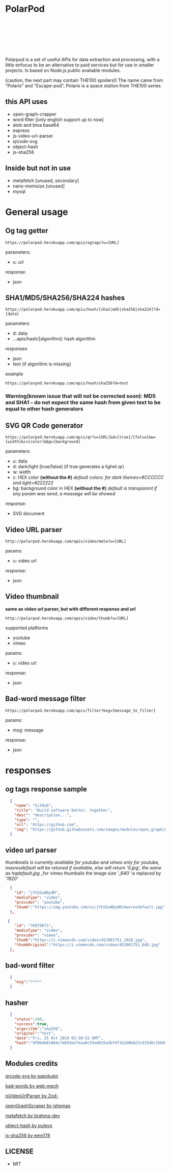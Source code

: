 # PolarPod

<svg width="300" height="100" viewBox="0 0 300 100" fill="none" xmlns="http://www.w3.org/2000/svg">
<path fill-rule="evenodd" clip-rule="evenodd" d="M118.5 150C118.5 144.477 122.977 140 128.5 140H178.5C211.637 140 238.5 166.863 238.5 200C238.5 233.137 211.637 260 178.5 260H153.375C145.12 260 138.417 266.67 138.376 274.925L138 350.05C137.972 355.573 133.473 360.027 127.95 360C122.427 359.972 117.973 355.473 118 349.95L118.376 274.825C118.472 255.564 134.114 240 153.375 240H178.5C200.591 240 218.5 222.091 218.5 200C218.5 177.909 200.591 160 178.5 160H128.5C122.977 160 118.5 155.523 118.5 150Z" fill="#151515"/>
<path fill-rule="evenodd" clip-rule="evenodd" d="M952 150C952 144.477 956.477 140 962 140H1012C1045.14 140 1072 166.863 1072 200C1072 233.137 1045.14 260 1012 260H986.875C978.62 260 971.917 266.67 971.876 274.925L971.5 350.05C971.472 355.573 966.973 360.027 961.45 360C955.927 359.972 951.473 355.473 951.5 349.95L951.876 274.825C951.972 255.564 967.614 240 986.875 240H1012C1034.09 240 1052 222.091 1052 200C1052 177.909 1034.09 160 1012 160H962C956.477 160 952 155.523 952 150Z" fill="#6FBAFF"/>
<path fill-rule="evenodd" clip-rule="evenodd" d="M791 150C791 144.477 795.477 140 801 140H851C884.137 140 911 166.863 911 200C911 233.137 884.137 260 851 260C841.458 260 836.679 271.537 843.426 278.284L908.071 342.929C911.976 346.834 911.976 353.166 908.071 357.071C904.166 360.976 897.834 360.976 893.929 357.071L829.284 292.426C809.938 273.08 823.64 240 851 240C873.091 240 891 222.091 891 200C891 177.909 873.091 160 851 160H801C795.477 160 791 155.523 791 150Z" fill="#151515"/>
<path fill-rule="evenodd" clip-rule="evenodd" d="M333.5 160C306.825 160 288.5 177.628 288.5 195.662V304.338C288.5 322.372 306.825 340 333.5 340C360.175 340 378.5 322.372 378.5 304.338V195.662C378.5 177.628 360.175 160 333.5 160ZM268.5 195.662C268.5 163.26 299.424 140 333.5 140C367.576 140 398.5 163.26 398.5 195.662V304.338C398.5 336.74 367.576 360 333.5 360C299.424 360 268.5 336.74 268.5 304.338V195.662Z" fill="#151515"/>
<path fill-rule="evenodd" clip-rule="evenodd" d="M1167.5 160C1140.82 160 1122.5 177.628 1122.5 195.662V304.338C1122.5 322.372 1140.82 340 1167.5 340C1194.18 340 1212.5 322.372 1212.5 304.338V195.662C1212.5 177.628 1194.18 160 1167.5 160ZM1102.5 195.662C1102.5 163.26 1133.42 140 1167.5 140C1201.58 140 1232.5 163.26 1232.5 195.662V304.338C1232.5 336.74 1201.58 360 1167.5 360C1133.42 360 1102.5 336.74 1102.5 304.338V195.662Z" fill="#6FBAFF"/>
<path fill-rule="evenodd" clip-rule="evenodd" d="M1262.5 150C1262.5 144.477 1266.98 140 1272.5 140H1322.5C1354.76 140 1382.5 164.086 1382.5 195.662V304.338C1382.5 335.914 1354.76 360 1322.5 360H1272.5C1266.98 360 1262.5 355.523 1262.5 350C1262.5 344.477 1266.98 340 1272.5 340H1322.5C1345.46 340 1362.5 323.199 1362.5 304.338V195.662C1362.5 176.801 1345.46 160 1322.5 160H1272.5C1266.98 160 1262.5 155.523 1262.5 150Z" fill="#6FBAFF"/>
<path fill-rule="evenodd" clip-rule="evenodd" d="M445.5 140C451.023 140 455.5 144.477 455.5 150V310C455.5 326.569 468.931 340 485.5 340H555.5C561.023 340 565.5 344.477 565.5 350C565.5 355.523 561.023 360 555.5 360H485.5C457.886 360 435.5 337.614 435.5 310V150C435.5 144.477 439.977 140 445.5 140Z" fill="#151515"/>
<path fill-rule="evenodd" clip-rule="evenodd" d="M659.632 161.771C668.912 134.774 707.093 134.774 716.373 161.771L779.96 346.749C781.755 351.972 778.976 357.662 773.754 359.457C768.531 361.252 762.841 358.474 761.046 353.251L697.46 168.273C694.366 159.274 681.639 159.274 678.546 168.273L614.96 353.251C613.164 358.474 607.475 361.252 602.252 359.457C597.029 357.662 594.25 351.972 596.046 346.749L659.632 161.771Z" fill="#151515"/>
</svg>


Polarpod is a set of useful APIs for data extraction and processing, with a little enfocus to be an alternative to paid services but for use in smaller projects. Is based on Node.js public avaliable modules.

(caution, the next part may contain THE100 spoilers!)
The name came from "Polaris" and "Escape-pod", Polaris is a space station from THE100 series.


## this API uses

* open-graph-crapper
* word filter [only english support up to now]
* atob and btoa base64
* express
* js-video-url-parser
* qrcode-svg
* object-hash
* js-sha256

## Inside but not in use

* metafetch [unused, secondary]
* nano-memoize [unused]
* mysql

# General usage

## Og tag getter

``` http
https://polarpod.herokuapp.com/apis/ogtags?u=[URL]
```

parameters:

* u: url

response:

* json


## SHA1/MD5/SHA256/SHA224 hashes

```http
https://polarpod.herokuapp.com/apis/hash/[sha1|md5|sha256|sha224]?d=[data]
```

parameters

* d: data
* ...apis/hash/[algorithm]: hash algorithm

responses

* json
* text (if algorithm is missing)

example

```http
https://polarpod.herokuapp.com/apis/hash/sha256?d=test
```

### Warning(known issue that will not be corrected soon): MD5 and SHA1 - do not expect the same hash from given text to be equal to other hash generators

## SVG QR Code generator

```http
https://polarpod.herokuapp.com/apis/qr?u=[URL]&d=[true]/[false]&w=[width]&c=[color]&bg=[background]
```

parameters:

* u: data
* d: dark/light [true/false] (if true generates a lighet qr)
* w: width
* c: HEX color **(without the #)** _default colors: for dark themes=#CCCCCC and light=#222222_
* bg: background color in HEX **(without the #)** _default is transparent_
*if any param was send, a message will be showed*

response:

* SVG document

## Video URL parser

``` http
http://polarpod.herokuapp.com/apis/video/meta?u=[URL]
```

params:

* u: video url

response:

* json

## Video thumbnail

**same as video url parser, but with different response and url**

``` http
http://polarpod.herokuapp.com/apis/video/thumb?u=[URL]
```

supported platforms

* youtube
* vimeo

params:

* u: video url

response:

* json

## Bad-word message filter

``` http
https://polarpod.herokuapp.com/apis/filter?msg=[message_to_filter]
```

params:

* msg: message

response:

* json

# responses

## og tags response sample

``` json
  {
    "name": "GitHub",
    "title": "Build software better, together",
    "desc": "description...",
    "type": "",
    "url": "https://github.com",
    "img": "https://github.githubassets.com/images/modules/open_graph/github-logo.png"
  }
```

## video url parser

_thumbnails is currently avaliable for youtube and vimeo only_
_for youtube, maxresdefault will be retuned if avaliable, else will return '0.jpg', the same as hqdefault.jpg_
_for vimeo thumbails the image size '_640' is replaced by '_1920'_

``` json
  {
    "id": "jYCGSuNDy4M",
    "mediaType": "video",
    "provider": "youtube",
    "thumb":"https://img.youtube.com/vi/jYCGSuNDy4M/maxresdefault.jpg"
  },

 {
    "id": "76979871",
    "mediaType": "video",
    "provider": "vimeo",
    "thumb":"https://i.vimeocdn.com/video/452001751_1920.jpg",
    "thumbOriginal":"https://i.vimeocdn.com/video/452001751_640.jpg"
  },
```

## bad-word filter

``` json
  {
    "msg":"****"
  }
```

## hasher

```json
  {
    "status":200,
    "success":true,
    "algorithm":"sha256",
    "original":"test",
    "date":"Fri, 25 Oct 2019 03:30:52 GMT",
    "hash":"9f86d081884c7d659a2feaa0c55ad015a3bf4f1b2b0b822cd15d6c15b0f00a08"
  }

```

## Modules credits

[qrcode-svg by papnkukn](https://github.com/papnkukn/qrcode-svg)

[bad-words  by web-mech](https://github.com/web-mech/badwords)

[jsVideoUrlParser by Zod-](https://github.com/Zod-/jsVideoUrlParser)

[openGraphScraper by jshemas](https://github.com/jshemas/openGraphScraper)

[metafetch by brahma-dev](https://github.com/brahma-dev/metafetch)

[object-hash by puleos](https://github.com/puleos/object-hash)

[js-sha256 by emn178](https://github.com/emn178/js-sha256)

## LICENSE

* MIT
